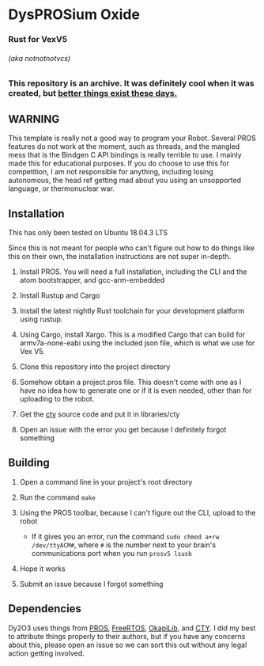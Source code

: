 # DysPROSium Oxide
### Rust for VexV5
###### (aka notnotnotvcs)

### This repository is an archive. It was definitely cool when it was created, but [better things exist these days.](https://gitlab.com/qvex/vex-rt)

## WARNING
This template is really not a good way to program your Robot. Several PROS features do not work at the moment, such as threads, and the mangled mess that is the Bindgen C API bindings is really terrible to use. I mainly made this for educational purposes. If you do choose to use this for competition, I am not responsible for anything, including losing autonomous, the head ref getting mad about you using an unsopported language, or thermonuclear war.

## Installation
This has only been tested on Ubuntu 18.04.3 LTS

Since this is not meant for people who can't figure out how to do things like this on their own, the installation instructions are not super in-depth.

1. Install PROS. You will need a full installation, including the CLI and the atom bootstrapper, and gcc-arm-embedded

2. Install Rustup and Cargo

3. Install the latest nightly Rust toolchain for your development platform using rustup.

4. Using Cargo, install Xargo. This is a modified Cargo that can build for armv7a-none-eabi using the included json file, which is what we use for Vex V5.

5. Clone this repository into the project directory

6. Somehow obtain a project.pros file. This doesn't come with one as I have no idea how to generate one or if it is even needed, other than for uploading to the robot.

7. Get the [cty](https://crates.io/crates/cty) source code and put it in libraries/cty

8. Open an issue with the error you get because I definitely forgot something

## Building
1. Open a command line in your project's root directory

2. Run the command `make`

3. Using the PROS toolbar, because I can't figure out the CLI, upload to the robot

	* If it gives you an error, run the command `sudo chmod a+rw /dev/ttyACM#`, where `#` is the number next to your brain's communications port when you run `prosv5 lsusb`
4. Hope it works

5. Submit an issue because I forgot something

## Dependencies
Dy2O3 uses things from [PROS](https://github.com/purduesigbots/pros), [FreeRTOS](https://freertos.org), [OkapiLib](https://github.com/okapilib/okapilib), and [CTY](https://crates.io/crates/cty). I did  my best to attribute things properly to their authors, but if you have any concerns about this, please open an issue so we can sort this out without any legal action getting involved.
